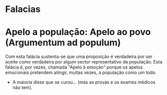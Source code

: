 # Falacias


# Apelo a população: Apelo ao povo (Argumentum ad populum)

Com esta falácia sustenta-se que uma proposição é verdadeira por ser aceite como verdadeira por algum sector representativo da população. Esta falácia é, por vezes, chamada "Apelo à emoção" porque os apelos emocionais pretendem atingir, muitas vezes, a população como um todo.

- A maioria disse que se curou... (mas as provas e os exames médicos não tem).
